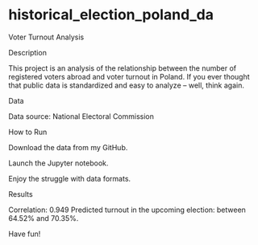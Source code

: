 # historical_election_poland_da
 Voter Turnout Analysis

Description

This project is an analysis of the relationship between the number of registered voters abroad and voter turnout in Poland. If you ever thought that public data is standardized and easy to analyze – well, think again.

Data

Data source: National Electoral Commission

How to Run

Download the data from my GitHub.

Launch the Jupyter notebook.

Enjoy the struggle with data formats.

Results

Correlation: 0.949
Predicted turnout in the upcoming election: between 64.52% and 70.35%.

Have fun!